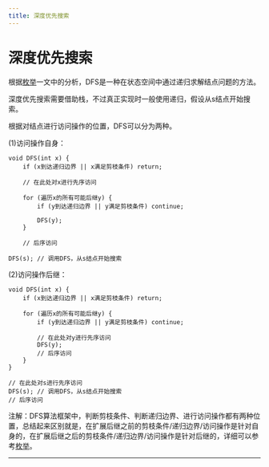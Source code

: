 ```yaml
---
title: 深度优先搜索
---
```


# 深度优先搜索

<script type="text/javascript" src="/include/head.js"></script>

根据<a href="https://www.dywan.xyz/note/202103/150003">枚举</a>一文中的分析，DFS是一种在状态空间中通过递归求解结点问题的方法。

深度优先搜索需要借助栈，不过真正实现时一般使用递归，假设从s结点开始搜索。

根据对结点进行访问操作的位置，DFS可以分为两种。

(1)访问操作自身：

```
void DFS(int x) {
    if (x到达递归边界 || x满足剪枝条件) return;

    // 在此处对x进行先序访问

    for (遍历x的所有可能后继y) {
        if (y到达递归边界 || y满足剪枝条件) continue;

        DFS(y);
    }

    // 后序访问

DFS(s); // 调用DFS，从s结点开始搜索
```

(2)访问操作后继：

```
void DFS(int x) {
    if (x到达递归边界 || x满足剪枝条件) return;

    for (遍历x的所有可能后继y) {
        if (y到达递归边界 || y满足剪枝条件) continue;

        // 在此处对y进行先序访问
        DFS(y);
        // 后序访问
    }
}

// 在此处对s进行先序访问
DFS(s); // 调用DFS，从s结点开始搜索
// 后序访问
```

注解：DFS算法框架中，判断剪枝条件、判断递归边界、进行访问操作都有两种位置，总结起来区别就是，在扩展后继之前的剪枝条件/递归边界/访问操作是针对自身的，在扩展后继之后的剪枝条件/递归边界/访问操作是针对后继的，详细可以参考<a href="https://www.dywan.xyz/note/202103/150003">枚举</a>。

---

<script type="text/javascript" src="/include/tail.js"></script>
